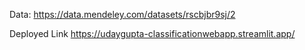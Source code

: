 Data: https://data.mendeley.com/datasets/rscbjbr9sj/2

Deployed Link
https://udaygupta-classificationwebapp.streamlit.app/
